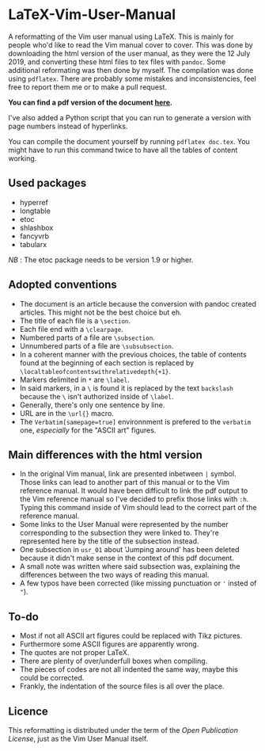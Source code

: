 # LaTeX-Vim-User-Manual
A reformatting of the Vim user manual using LaTeX.
This is mainly for people who'd like to read the Vim manual cover to cover.
This was done by downloading the html version of the user manual, as they were the 12 July 2019, and converting these html files to tex files with `pandoc`.
Some additional reformating was then done by myself.
The compilation was done using `pdflatex`.
There are probably some mistakes and inconsistencies, feel free to report them me or to make a pull request.

**You can find a pdf version of the document [here](https://github.com/HugoForrat/LaTeX-Vim-User-Manual/releases/tag/v.1.0).**

I've also added a Python script that you can run to generate a version with page numbers instead of hyperlinks.

You can compile the document yourself by running `pdflatex doc.tex`.
You might have to run this command twice to have all the tables of content working.

## Used packages
- hyperref
- longtable
- etoc
- shlashbox
- fancyvrb
- tabularx

*NB* : The etoc package needs to be version 1.9 or higher.

## Adopted conventions
- The document is an article because the conversion with pandoc created articles. This might not be the best choice but eh.
- The title of each file is a `\section`.
- Each file end with a `\clearpage`.
- Numbered parts of a file are `\subsection`.
- Unnumbered parts of a file are `\subsubsection`.
- In a coherent manner with the previous choices, the table of contents found at the beginning of each section is replaced by `\localtableofcontentswithrelativedepth{+1}`.
- Markers delimited in `*` are `\label`.
- In said markers, in a `\` is found it is replaced by the text `backslash` because the `\` isn't authorized inside of `\label`.
- Generally, there's only one sentence by line.
- URL are in the `\url{}` macro.
- The `Verbatim[samepage=true]` environnment is prefered to the `verbatim` one, *especially* for the "ASCII art" figures.

## Main differences with the html version
- In the original Vim manual, link are presented inbetween `|` symbol. Those links can lead to another part of this manual or to the Vim reference manual. It would have been difficult to link the pdf output to the Vim reference manual so I've decided to prefix those links with `:h`. Typing this command inside of Vim should lead to the correct part of the reference manual.
- Some links to the User Manual were represented by the number corresponding to the subsection they were linked to. They're represented here by the title of the subsection instead.
- One subsection in `usr_01` about 'Jumping around' has been deleted because it didn't make sense in the context of this pdf document.
- A small note was written where said subsection was, explaining the differences between the two ways of reading this manual.
- A few typos have been corrected (like missing punctuation or `'` insted of `"`).

## To-do
- Most if not all ASCII art figures could be replaced with Tikz pictures.
- Furthermore some ASCII figures are apparently wrong.
- The quotes are not proper LaTeX.
- There are plenty of over/underfull boxes when compiling.
- The pieces of codes are not all indented the same way, maybe this could be corrected.
- Frankly, the indentation of the source files is all over the place.

## Licence
This reformatting is distributed under the term of the _Open Publication License_, just as the Vim User Manual itself.
